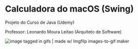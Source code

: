 # Calculadora do macOS (Swing)

Projeto do Curso de Java (Udemy)

Professor: Leonardo Moura Leitao (Arquiteto de Software)

![image tagged in gifs | made w/ Imgflip images-to-gif maker](https://i.imgflip.com/51ph8f.gif)